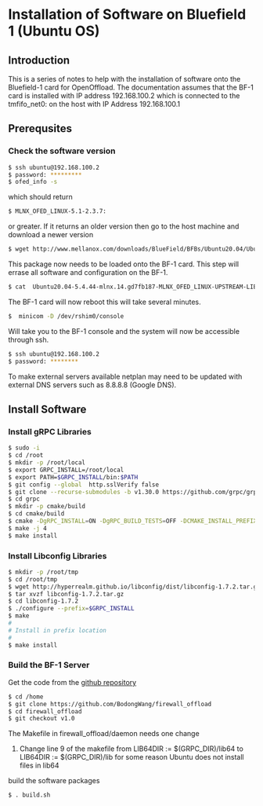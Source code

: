 # Installation of Software on Bluefield 1 (Ubuntu OS)

## Introduction
This is a series of notes to help with the installation of software onto the Bluefield-1 card for OpenOffload. The documentation assumes that the
BF-1 card is installed with IP address 192.168.100.2 which is connected to the tmfifo_net0: on the host with IP Address 192.168.100.1

## Prerequsites

### Check the software version


```bash
$ ssh ubuntu@192.168.100.2
$ password: *********
$ ofed_info -s
```
which should return
```bash
$ MLNX_OFED_LINUX-5.1-2.3.7:
```

or greater. If it returns an older version then go to the host machine and download a newer version
```bash
$ wget http://www.mellanox.com/downloads/BlueField/BFBs/Ubuntu20.04/Ubuntu20.04-5.4.44-mlnx.14.gd7fb187-MLNX_OFED_LINUX-UPSTREAM-LIBS-5.1-2.3.7.1-2-aarch64.bfb
```

This package now needs to be loaded onto the BF-1 card. This step will errase all software and configuration on the BF-1.
```bash
$ cat  Ubuntu20.04-5.4.44-mlnx.14.gd7fb187-MLNX_OFED_LINUX-UPSTREAM-LIBS-5.1-2.3.7.1-2-aarch64.bfb > /dev/rshim0/boot
```
The BF-1 card will now reboot this will take several minutes.
```bash
$  minicom -D /dev/rshim0/console
```
Will take you to the BF-1 console and the system will now be accessible through ssh.
```bash
$ ssh ubuntu@192.168.100.2
$ password: ********
```
To make external servers available netplan may need to be updated with external DNS servers such as 8.8.8.8 (Google DNS).

## Install Software


### Install gRPC Libraries
```bash
$ sudo -i
$ cd /root
$ mkdir -p /root/local
$ export GRPC_INSTALL=/root/local
$ export PATH=$GRPC_INSTALL/bin:$PATH
$ git config --global  http.sslVerify false
$ git clone --recurse-submodules -b v1.30.0 https://github.com/grpc/grpc
$ cd grpc
$ mkdir -p cmake/build 
$ cd cmake/build
$ cmake -DgRPC_INSTALL=ON -DgRPC_BUILD_TESTS=OFF -DCMAKE_INSTALL_PREFIX=$GRPC_INSTALL ../..
$ make -j 4
$ make install
```
### Install Libconfig Libraries
```bash
$ mkdir -p /root/tmp
$ cd /root/tmp
$ wget http://hyperrealm.github.io/libconfig/dist/libconfig-1.7.2.tar.gz
$ tar xvzf libconfig-1.7.2.tar.gz
$ cd libconfig-1.7.2
$ ./configure --prefix=$GRPC_INSTALL
$ make
#
# Install in prefix location
#
$ make install
```
### Build the BF-1 Server
Get the code from the [github repository](https://github.com/BodongWang/firewall_offload)
```bash
$ cd /home
$ git clone https://github.com/BodongWang/firewall_offload
$ cd firewall_offload
$ git checkout v1.0
```
The Makefile in firewall_offload/daemon needs one change

1. Change line 9 of the makefile from   LIB64DIR := $(GRPC_DIR)/lib64 to LIB64DIR := $(GRPC_DIR)/lib for some reason Ubuntu does not install files in lib64

build the software packages
```bash
$ . build.sh
```